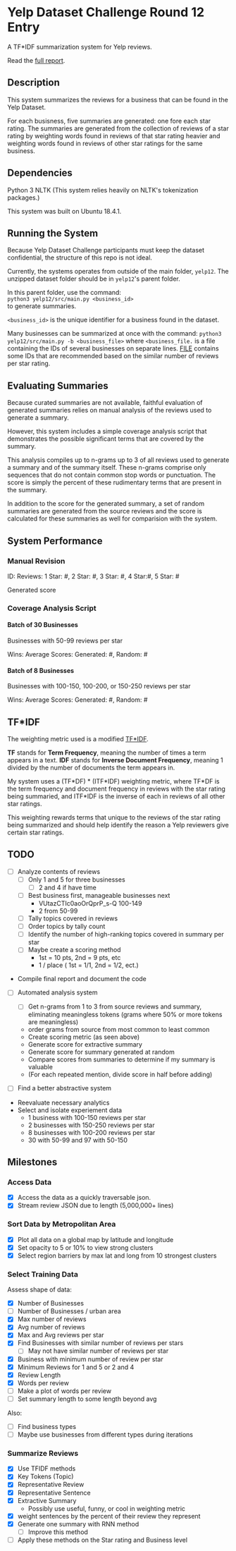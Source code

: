 # Yelp Dataset Challenge Round 12 Entry

A TF\*IDF summarization system for Yelp reviews.

Read the [full report](report.md).

## Description

This system summarizes the reviews for a business that can be found in the Yelp Dataset.

For each busisness, five summaries are generated: one fore each star rating. The summaries are generated from the collection of reviews of a star rating by weighting words found in reviews of that star rating heavier and weighting words found in reviews of other star ratings for the same business.

## Dependencies

Python 3
NLTK (This system relies heavily on NLTK's tokenization packages.)

This system was built on Ubuntu 18.4.1.

## Running the System

Because Yelp Dataset Challenge participants must keep the dataset confidential, the structure of this repo is not ideal.

Currently, the systems operates from outside of the main folder, `yelp12`. The unzipped dataset folder should be in `yelp12`'s parent folder.

In this parent folder, use the command:  
`python3 yelp12/src/main.py <business_id>`   
to generate summaries.

`<business_id>` is the unique identifier for a business found in the dataset.

Many businesses can be summarized at once with the command:
`python3 yelp12/src/main.py -b <business_file>`
where `<business_file.` is a file containing the IDs of several businesses on separate lines. [FILE](recommended_businesses.txt) contains some IDs that are recommended based on the similar number of reviews per star rating.

## Evaluating Summaries

Because curated summaries are not available, faithful evaluation of generated summaries relies on manual analysis of the reviews used to generate a summary.

However, this system includes a simple coverage analysis script that demonstrates the possible significant terms that are covered by the summary.

This analysis compiles up to n-grams up to 3 of all reviews used to generate a summary and of the summary itself. These n-grams comprise only sequences that do not contain common stop words or punctuation. The score is simply the percent of these rudimentary terms that are present in the summary.

In addition to the score for the generated summary, a set of random summaries are generated from the source reviews and the score is calculated for these summaries as well for comparision with the system.

## System Performance

### Manual Revision

ID: 
Reviews: 1 Star: #, 2 Star: #, 3 Star: #, 4 Star:#, 5 Star: #

Generated score

### Coverage Analysis Script

#### Batch of 30 Businesses

Businesses with 50-99 reviews per star

Wins:
Average Scores: Generated: #, Random: #

#### Batch of 8 Businesses

Businesses with 100-150, 100-200, or 150-250 reviews per star

Wins:
Average Scores: Generated: #, Random: #

## TF\*IDF

The weighting metric used is a modified [TF\*IDF](https://en.wikipedia.org/wiki/Tf%E2%80%93idf).

**TF** stands for **Term Frequency**, meaning the number of times a term appears in a text. **IDF** stands for **Inverse Document Frequency**, meaning 1 divided by the number of documents the term appears in.

My system uses a (TF\*DF) \* (ITF\*IDF) weighting metric, where TF\*DF is the term frequency and document frequency in reviews with the star rating being summaried, and ITF\*IDF is the inverse of each in reviews of all other star ratings.

This weighting rewards terms that unique to the reviews of the star rating being summarized and should help identify the reason a Yelp reviewers give certain star ratings.

## TODO

* [ ] Analyze contents of reviews
  * [ ] Only 1 and 5 for three businesses
  	* [ ] 2 and 4 if have time
  * [ ] Best business first, manageable businesses next
  	* VUtazCTIc0aoOrQprP_s-Q 100-149
  	* 2 from 50-99
  * [ ] Tally topics covered in reviews
  * [ ] Order topics by tally count
  * [ ] Identify the number of high-ranking topics covered in summary per star
  * [ ] Maybe create a scoring method 
  	* 1st = 10 pts, 2nd = 9 pts, etc
  	* 1 / place ( 1st = 1/1, 2nd = 1/2, ect.)
* Compile final report and document the code

* [ ] Automated analysis system
  * [ ] Get n-grams from 1 to 3 from source reviews and summary, eliminating meaningless tokens (grams where 50% or more tokens are meaningless) 
  * order grams from source from most common to least common
  * Create scoring metric (as seen above)
  * Generate score for extractive summary
  * Generate score for summary generated at random
  * Compare scores from summaries to determine if my summary is valuable
  * (For each repeated mention, divide score in half before adding)

* [ ] Find a better abstractive system

* Reevaluate necessary analytics
* Select and isolate experiement data
  * 1 business with 100-150 reviews per star
  * 2 businesses with 150-250 reviews per star
  * 8 businesses with 100-200 reviews per star
  * 30 with 50-99 and 97 with 50-150

## Milestones

### Access Data

* [x] Access the data as a quickly traversable json.
* [x] Stream review JSON due to length (5,000,000+ lines)

### Sort Data by Metropolitan Area

* [x] Plot all data on a global map by latitude and longitude
* [x] Set opacity to 5 or 10% to view strong clusters
* [x] Select region barriers by max lat and long from 10 strongest clusters

### Select Training Data

Assess shape of data:

* [x] Number of Businesses
* [ ] Number of Businesses / urban area
* [x] Max number of reviews
* [x] Avg number of reviews
* [x] Max and Avg reviews per star
* [x] Find Businesses with similar number of reviews per stars
  * [ ] May not have similar number of reviews per star
* [x] Business with minimum number of review per star
* [x] Minimum Reviews for 1 and 5 or 2 and 4
* [x] Review Length
* [x] Words per review
* [ ] Make a plot of words per review
* [ ] Set summary length to some length beyond avg

Also:

* [ ] Find business types
* [ ] Maybe use businesses from different types during iterations

### Summarize Reviews

* [x] Use TFIDF methods
* [x] Key Tokens (Topic)
* [x] Representative Review
* [x] Representative Sentence
* [x] Extractive Summary
  * Possibly use useful, funny, or cool in weighting metric
* [x] weight sentences by the percent of their review they represent
* [x] Generate one summary with RNN method
  * [ ] Improve this method

* [ ] Apply these methods on the Star rating and Business level
